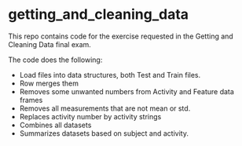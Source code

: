 # getting_and_cleaning_data
This repo contains code for the exercise requested in the Getting and Cleaning Data final exam.

The code does the following:

- Load files into data structures, both Test and Train files.
- Row merges them
- Removes some unwanted numbers from Activity and Feature data frames
- Removes all measurements that are not mean or std.
- Replaces activity number by activity strings
- Combines all datasets
- Summarizes datasets based on subject and activity.

